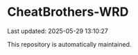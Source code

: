 # CheatBrothers-WRD

Last updated: 2025-05-29 13:10:27

This repository is automatically maintained.
